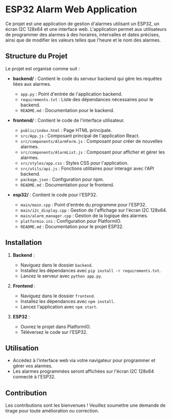 # ESP32 Alarm Web Application

Ce projet est une application de gestion d'alarmes utilisant un ESP32, un écran I2C 128x64 et une interface web. L'application permet aux utilisateurs de programmer des alarmes à des horaires, intervalles et dates précises, ainsi que de modifier les valeurs telles que l'heure et le nom des alarmes.

## Structure du Projet

Le projet est organisé comme suit :

- **backend/** : Contient le code du serveur backend qui gère les requêtes liées aux alarmes.
  - `app.py` : Point d'entrée de l'application backend.
  - `requirements.txt` : Liste des dépendances nécessaires pour le backend.
  - `README.md` : Documentation pour le backend.

- **frontend/** : Contient le code de l'interface utilisateur.
  - `public/index.html` : Page HTML principale.
  - `src/App.js` : Composant principal de l'application React.
  - `src/components/AlarmForm.js` : Composant pour créer de nouvelles alarmes.
  - `src/components/AlarmList.js` : Composant pour afficher et gérer les alarmes.
  - `src/styles/app.css` : Styles CSS pour l'application.
  - `src/utils/api.js` : Fonctions utilitaires pour interagir avec l'API backend.
  - `package.json` : Configuration pour npm.
  - `README.md` : Documentation pour le frontend.

- **esp32/** : Contient le code pour l'ESP32.
  - `main/main.cpp` : Point d'entrée du programme pour l'ESP32.
  - `main/i2c_display.cpp` : Gestion de l'affichage sur l'écran I2C 128x64.
  - `main/alarm_manager.cpp` : Gestion de la logique des alarmes.
  - `platformio.ini` : Configuration pour PlatformIO.
  - `README.md` : Documentation pour le projet ESP32.

## Installation

1. **Backend** :
   - Naviguez dans le dossier `backend`.
   - Installez les dépendances avec `pip install -r requirements.txt`.
   - Lancez le serveur avec `python app.py`.

2. **Frontend** :
   - Naviguez dans le dossier `frontend`.
   - Installez les dépendances avec `npm install`.
   - Lancez l'application avec `npm start`.

3. **ESP32** :
   - Ouvrez le projet dans PlatformIO.
   - Téléversez le code sur l'ESP32.

## Utilisation

- Accédez à l'interface web via votre navigateur pour programmer et gérer vos alarmes.
- Les alarmes programmées seront affichées sur l'écran I2C 128x64 connecté à l'ESP32.

## Contribution

Les contributions sont les bienvenues ! Veuillez soumettre une demande de tirage pour toute amélioration ou correction.